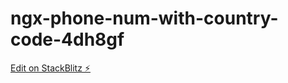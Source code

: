 # ngx-phone-num-with-country-code-4dh8gf

[Edit on StackBlitz ⚡️](https://stackblitz.com/edit/ngx-phone-num-with-country-code-4dh8gf)
